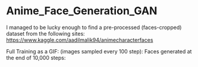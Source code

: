 # Anime_Face_Generation_GAN

I managed to be lucky enough to find a pre-processed (faces-cropped) dataset from the following sites:
https://www.kaggle.com/aadilmalik94/animecharacterfaces


Full Training as a GIF: (images sampled every 100 step):
Faces generated at the end of 10,000 steps:
